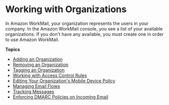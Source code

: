 # Working with Organizations<a name="organizations_overview"></a>

In Amazon WorkMail, your organization represents the users in your company\. In the Amazon WorkMail console, you see a list of your available organizations\. If you don't have any available, you must create one in order to use Amazon WorkMail\. 

**Topics**
+ [Adding an Organization](add_new_organization.md)
+ [Removing an Organization](remove_organization.md)
+ [Tagging an Organization](org-tag.md)
+ [Working with Access Control Rules](access-rules.md)
+ [Editing Your Organization's Mobile Device Policy](edit_organization_mobile_policy.md)
+ [Managing Email Flows](email-flows.md)
+ [Tracking Messages](tracking.md)
+ [Enforcing DMARC Policies on Incoming Email](inbound-dmarc.md)
